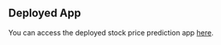 ## Deployed App
You can access the deployed stock price prediction app [here](https://sneha22072005-stock-price-pred-web-stock-price-predictor-tkixmx.streamlit.app/#predicting-googl-s-price-for-next-day).
